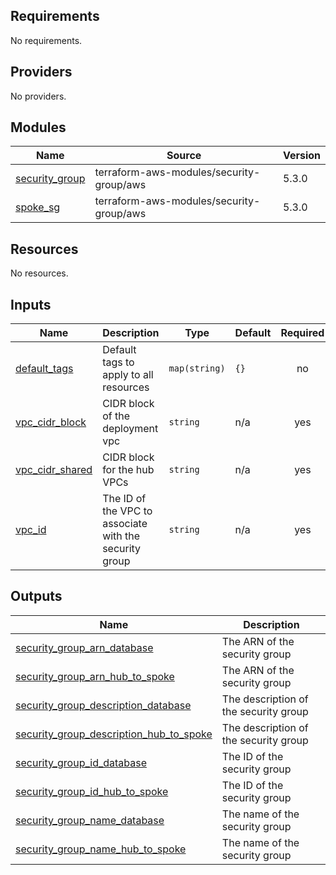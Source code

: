 <!-- BEGIN_TF_DOCS -->
## Requirements

No requirements.

## Providers

No providers.

## Modules

| Name | Source | Version |
|------|--------|---------|
| <a name="module_security_group"></a> [security\_group](#module\_security\_group) | terraform-aws-modules/security-group/aws | 5.3.0 |
| <a name="module_spoke_sg"></a> [spoke\_sg](#module\_spoke\_sg) | terraform-aws-modules/security-group/aws | 5.3.0 |

## Resources

No resources.

## Inputs

| Name | Description | Type | Default | Required |
|------|-------------|------|---------|:--------:|
| <a name="input_default_tags"></a> [default\_tags](#input\_default\_tags) | Default tags to apply to all resources | `map(string)` | `{}` | no |
| <a name="input_vpc_cidr_block"></a> [vpc\_cidr\_block](#input\_vpc\_cidr\_block) | CIDR block of the deployment vpc | `string` | n/a | yes |
| <a name="input_vpc_cidr_shared"></a> [vpc\_cidr\_shared](#input\_vpc\_cidr\_shared) | CIDR block for the hub VPCs | `string` | n/a | yes |
| <a name="input_vpc_id"></a> [vpc\_id](#input\_vpc\_id) | The ID of the VPC to associate with the security group | `string` | n/a | yes |

## Outputs

| Name | Description |
|------|-------------|
| <a name="output_security_group_arn_database"></a> [security\_group\_arn\_database](#output\_security\_group\_arn\_database) | The ARN of the security group |
| <a name="output_security_group_arn_hub_to_spoke"></a> [security\_group\_arn\_hub\_to\_spoke](#output\_security\_group\_arn\_hub\_to\_spoke) | The ARN of the security group |
| <a name="output_security_group_description_database"></a> [security\_group\_description\_database](#output\_security\_group\_description\_database) | The description of the security group |
| <a name="output_security_group_description_hub_to_spoke"></a> [security\_group\_description\_hub\_to\_spoke](#output\_security\_group\_description\_hub\_to\_spoke) | The description of the security group |
| <a name="output_security_group_id_database"></a> [security\_group\_id\_database](#output\_security\_group\_id\_database) | The ID of the security group |
| <a name="output_security_group_id_hub_to_spoke"></a> [security\_group\_id\_hub\_to\_spoke](#output\_security\_group\_id\_hub\_to\_spoke) | The ID of the security group |
| <a name="output_security_group_name_database"></a> [security\_group\_name\_database](#output\_security\_group\_name\_database) | The name of the security group |
| <a name="output_security_group_name_hub_to_spoke"></a> [security\_group\_name\_hub\_to\_spoke](#output\_security\_group\_name\_hub\_to\_spoke) | The name of the security group |
<!-- END_TF_DOCS -->
